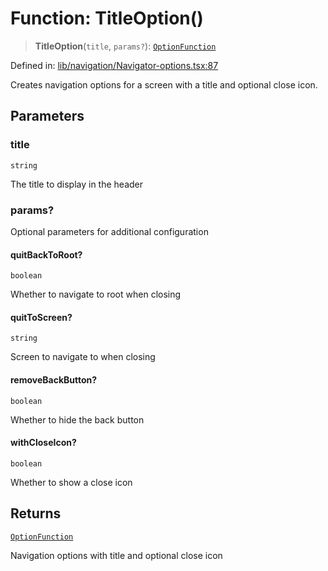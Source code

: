 # Function: TitleOption()

> **TitleOption**(`title`, `params?`): [`OptionFunction`](../type-aliases/OptionFunction.md)

Defined in: [lib/navigation/Navigator-options.tsx:87](https://github.com/aldesgroup/goaldn/blob/850e22fffd19501920628173674ada43cba9a29a/lib/navigation/Navigator-options.tsx#L87)

Creates navigation options for a screen with a title and optional close icon.

## Parameters

### title

`string`

The title to display in the header

### params?

Optional parameters for additional configuration

#### quitBackToRoot?

`boolean`

Whether to navigate to root when closing

#### quitToScreen?

`string`

Screen to navigate to when closing

#### removeBackButton?

`boolean`

Whether to hide the back button

#### withCloseIcon?

`boolean`

Whether to show a close icon

## Returns

[`OptionFunction`](../type-aliases/OptionFunction.md)

Navigation options with title and optional close icon
